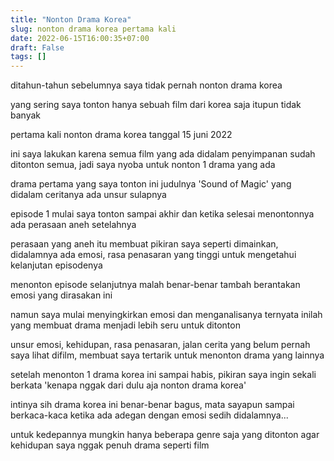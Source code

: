 ```yaml
---
title: "Nonton Drama Korea"
slug: nonton drama korea pertama kali
date: 2022-06-15T16:00:35+07:00
draft: False
tags: []
---
```



ditahun-tahun sebelumnya saya tidak pernah nonton drama korea


yang sering saya tonton hanya sebuah film dari korea saja itupun tidak banyak


pertama kali nonton drama korea tanggal 15 juni 2022


ini saya lakukan karena semua film yang ada didalam penyimpanan sudah ditonton semua, jadi saya nyoba untuk nonton 1 drama yang ada


drama pertama yang saya tonton ini judulnya 'Sound of Magic' yang didalam ceritanya ada unsur sulapnya


episode 1 mulai saya tonton sampai akhir dan ketika selesai menontonnya ada perasaan aneh setelahnya


perasaan yang aneh itu membuat pikiran saya seperti dimainkan, didalamnya ada emosi, rasa penasaran yang tinggi untuk mengetahui kelanjutan episodenya


menonton episode selanjutnya malah benar-benar tambah berantakan emosi yang dirasakan ini


namun saya mulai menyingkirkan emosi dan menganalisanya ternyata inilah yang membuat drama menjadi lebih seru untuk ditonton


unsur emosi, kehidupan, rasa penasaran, jalan cerita yang belum pernah saya lihat difilm, membuat saya tertarik untuk menonton drama yang lainnya


setelah menonton 1 drama korea ini sampai habis, pikiran saya ingin sekali berkata 'kenapa nggak dari dulu aja nonton drama korea'


intinya sih drama korea ini benar-benar bagus, mata sayapun sampai berkaca-kaca ketika ada adegan dengan emosi sedih didalamnya...


untuk kedepannya mungkin hanya beberapa genre saja yang ditonton agar kehidupan saya nggak penuh drama seperti film
